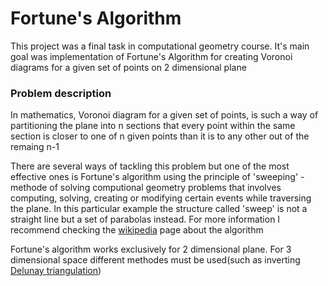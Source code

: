 # Fortune's Algorithm

This project was a final task in computational geometry course. It's main goal was implementation of Fortune's Algorithm for creating Voronoi diagrams for a given set of points on 2 dimensional plane

### Problem description

In mathematics, Voronoi diagram for a given set of points, is such a way of partitioning the plane into n sections that every point within the same section is closer to one of n given points than it is to any other out of the remaing n-1

There are several ways of tackling this problem but one of the most effective ones is Fortune's algorithm using the principle of 'sweeping' - methode of solving computional geometry problems that involves computing, solving, creating or modifying certain events while traversing the plane. In this particular example the structure called 'sweep' is not a straight line but a set of parabolas instead. For more information I recommend checking the [wikipedia](https://en.wikipedia.org/wiki/Fortune%27s_algorithm) page about the algorithm

Fortune's algorithm works exclusively for 2 dimensional plane. For 3 dimensional space different methodes must be used(such as inverting [Delunay triangulation](https://en.wikipedia.org/wiki/Delaunay_triangulation))